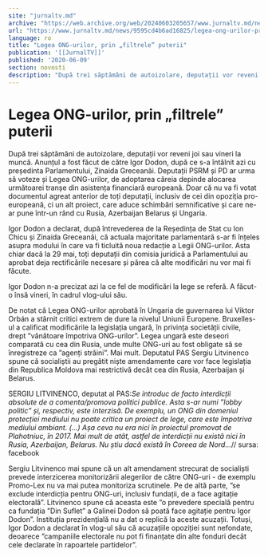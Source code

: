 ```yaml
---
site: "jurnaltv.md"
archive: "https://web.archive.org/web/20240603205657/www.jurnaltv.md/news/9595cd4b6ad16825/legea-ong-urilor-prin-filtrele-"
url: "https://www.jurnaltv.md/news/9595cd4b6ad16825/legea-ong-urilor-prin-filtrele-"
language: ro
title: "Legea ONG-urilor, prin „filtrele” puterii"
publication: '[[JurnalTV]]'
published: '2020-06-09'
section: novosti
description: "După trei săptămâni de autoizolare, deputații vor reveni joi sau vineri la muncă. Anunțul a fost făcut de către Igor Dodon, după ce s-a întâlnit azi cu președinta Parlamentului, Zinaida Greceanâi. Deputații PSRM și PD ar urma să voteze și Legea ONG-urilor, de adoptarea căreia depinde alocarea următoarei tranșe din asistența financiară europeană. Doar că nu va fi votat documentul agreat anterior de toți deputații, inclusiv de cei din opoziția pro-europeană, ci un alt proiect, care aduce schimbări semnificative și care ne-ar pune într-un rând cu Rusia, Azerbaijan Belarus și Ungaria."
---
```


# Legea ONG-urilor, prin „filtrele” puterii

După trei săptămâni de autoizolare, deputații vor reveni joi sau vineri la muncă. Anunțul a fost făcut de către Igor Dodon, după ce s-a întâlnit azi cu președinta Parlamentului, Zinaida Greceanâi. Deputații PSRM și PD ar urma să voteze și Legea ONG-urilor, de adoptarea căreia depinde alocarea următoarei tranșe din asistența financiară europeană. Doar că nu va fi votat documentul agreat anterior de toți deputații, inclusiv de cei din opoziția pro-europeană, ci un alt proiect, care aduce schimbări semnificative și care ne-ar pune într-un rând cu Rusia, Azerbaijan Belarus și Ungaria.

Igor Dodon a declarat, după întrevederea de la Reședința de Stat cu Ion Chicu și Zinaida Greceanâi, că actuala majoritate parlamentară s-ar fi înțeles asupra modului în care va fi ticluită noua redacție a Legii ONG-urilor. Asta chiar dacă la 29 mai, toți deputații din comisia juridică a Parlamentului au aprobat deja rectificările necesare și părea că alte modificări nu vor mai fi făcute.

Igor Dodon n-a precizat azi la ce fel de modificări la lege se referă. A făcut-o însă vineri, în cadrul vlog-ului său.

De notat că Legea ONG-urilor aprobată în Ungaria de guvernarea lui Viktor Orbán a stârnit critici extrem de dure la nivelul Uniunii Europene. Bruxelles-ul a calificat modificările la legislația ungară, în privința societății civile, drept ”vânătoare împotriva ONG-urilor”. Legea ungară este deseori comparată cu cea din Rusia, unde multe ONG-uri au fost obligate să se înregistreze ca ”agenți străini”. Mai mult. Deputatul PAS Sergiu Litvinenco spune că socialiștii au pregătit niște amendamente care vor face legislația din Republica Moldova mai restrictivă decât cea din Rusia, Azerbaijan și Belarus.

SERGIU LITVINENCO, deputat al PAS:*Se introduc de facto interdicții absolute de a comenta/promova politici publice. Asta s-ar numi ”lobby politic” și, respectiv, este interzisă. De exemplu, un ONG din domeniul protecției mediului nu poate critica un proiect de lege, care este împotriva mediului ambiant. (...) Așa ceva nu era nici în proiectul promovat de Plahotniuc, în 2017. Mai mult de atât, astfel de interdicții nu există nici în Rusia, Azerbaijan, Belarus. Nu știu dacă există în Coreea de Nord...*// sursa: facebook

Sergiu Litvinenco mai spune că un alt amendament strecurat de socialiști prevede interzicerea monitorizării alegerilor de către ONG-uri - de exemplu Promo-Lex nu va mai putea monitoriza scrutinele. Pe de altă parte, ”se exclude interdicția pentru ONG-uri, inclusiv fundații, de a face agitație electorală”. Litvinenco spune că aceasta este ”o prevedere specială pentru ca fundația ”Din Suflet” a Galinei Dodon să poată face agitație pentru Igor Dodon”. Instituția prezidențială nu a dat o replică la aceste acuzații. Totuși, Igor Dodon a declarat în vlog-ul său că acuzațiile opoziției sunt nefondate, deoarece ”campaniile electorale nu pot fi finanțate din alte fonduri decât cele declarate în rapoartele partidelor”.